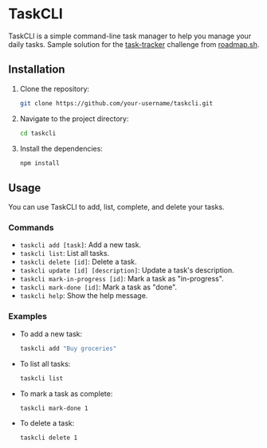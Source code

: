 # TaskCLI

TaskCLI is a simple command-line task manager to help you manage your daily tasks.
Sample solution for the [task-tracker](https://roadmap.sh/projects/task-tracker) challenge from [roadmap.sh](https://roadmap.sh/).

## Installation

1.  Clone the repository:
    ```bash
    git clone https://github.com/your-username/taskcli.git
    ```
2.  Navigate to the project directory:
    ```bash
    cd taskcli
    ```
3.  Install the dependencies:
    ```bash
    npm install
    ```

## Usage

You can use TaskCLI to add, list, complete, and delete your tasks.

### Commands

*   `taskcli add [task]`: Add a new task.
*   `taskcli list`: List all tasks.
*   `taskcli delete [id]`: Delete a task.
*   `taskcli update [id] [description]`: Update a task's description.
*   `taskcli mark-in-progress [id]`: Mark a task as "in-progress".
*   `taskcli mark-done [id]`: Mark a task as "done".
*   `taskcli help`: Show the help message.

### Examples

*   To add a new task:
    ```bash
    taskcli add "Buy groceries"
    ```
*   To list all tasks:
    ```bash
    taskcli list
    ```
*   To mark a task as complete:
    ```bash
    taskcli mark-done 1
    ```
*   To delete a task:
    ```bash
    taskcli delete 1
    ```
